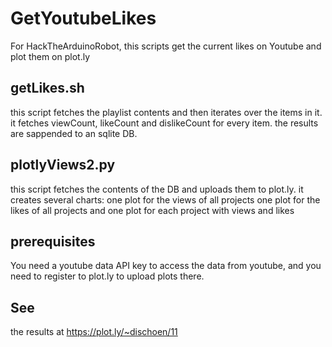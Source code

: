 GetYoutubeLikes
===============

For HackTheArduinoRobot, this scripts get the current likes on Youtube and plot them on plot.ly

## getLikes.sh
this script fetches the playlist contents and then iterates over the items in it.
it fetches viewCount, likeCount and dislikeCount for every item.
the results are sappended to an sqlite DB.

## plotlyViews2.py
this script fetches the contents of the DB and uploads them to plot.ly.
it creates several charts:
one plot for the views of all projects
one plot for the likes of all projects
and one plot for each project with views and likes

## prerequisites
You need a youtube data API key to access the data from youtube,
and you need to register to plot.ly to upload plots there.

## See 
the results at
https://plot.ly/~dischoen/11
